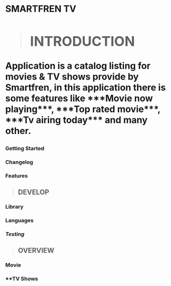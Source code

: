 <h1>SMARTFREN TV</>

>## INTRODUCTION
<p>Application is a catalog listing for movies & TV shows provide by Smartfren, in this application there is some
features like ***Movie now playing***, ***Top rated movie***, ***Tv airing today*** and many other.</>


### **Getting Started**

### **Changelog**
### **Features**

>## DEVELOP


### **Library**
### **Languages**

### ***Testing***

>## OVERVIEW

### **Movie**

### **TV Shows